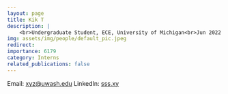 ```yaml
---
layout: page
title: Kik T
description: |
    <br>Undergraduate Student, ECE, University of Michigan<br>Jun 2022 -- Present
img: assets/img/people/default_pic.jpeg
redirect: 
importance: 6179
category: Interns
related_publications: false
---
```

Email: [xyz@uwash.edu](mailto:xyz@uwash.edu)
LinkedIn: [sss.xy](sss.xy)
